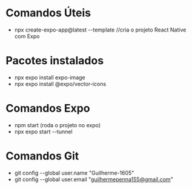 # Comandos Úteis

- npx create-expo-app@latest --template  //cria o projeto React Native com Expo

# Pacotes instalados

- npx expo install expo-image
- npx expo install @expo/vector-icons

# Comandos Expo

- npm start (roda o projeto no expo)
- npx expo start --tunnel 

# Comandos Git

- git config --global user.name "Guilherme-1605"
- git config --global user.email "guilhermepenna155@gmail.com"